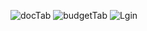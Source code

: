 

![docTab](https://github.com/ronaldo45000/Login-App-Project/assets/105025799/5ff96d0e-93c2-4fb9-ae99-d618234fcd1c)
![budgetTab](https://github.com/ronaldo45000/Login-App-Project/assets/105025799/b80fdc06-a090-4837-bd8f-ca7b0cd23e94)
![Lgin](https://github.com/ronaldo45000/Login-App-Project/assets/105025799/81f1e75d-c476-4a6d-9d87-86d731433c7e)
